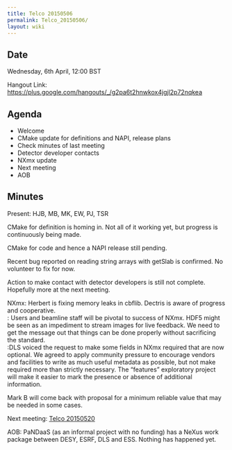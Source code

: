 ```yaml
---
title: Telco 20150506
permalink: Telco_20150506/
layout: wiki
---
```


Date
----

Wednesday, 6th April, 12:00 BST

Hangout Link:
<https://plus.google.com/hangouts/_/g2pa6t2hnwkox4jgjl2p72nqkea>

Agenda
------

-   Welcome
-   CMake update for definitions and NAPI, release plans
-   Check minutes of last meeting
-   Detector developer contacts
-   NXmx update
-   Next meeting
-   AOB

Minutes
-------

Present: HJB, MB, MK, EW, PJ, TSR

CMake for definition is homing in. Not all of it working yet, but
progress is continuously being made.

CMake for code and hence a NAPI release still pending.

Recent bug reported on reading string arrays with getSlab is confirmed.
No volunteer to fix for now.

Action to make contact with detector developers is still not complete.
Hopefully more at the next meeting.

NXmx: Herbert is fixing memory leaks in cbflib. Dectris is aware of progress and cooperative.  
: Users and beamline staff will be pivotal to success of NXmx. HDF5 might be seen as an impediment to stream images for live feedback. We need to get the message out that things can be done properly without sacrificing the standard.  
:DLS voiced the request to make some fields in NXmx required that are now optional. We agreed to apply community pressure to encourage vendors and facilities to write as much useful metadata as possible, but not make required more than strictly necessary. The “features” exploratory project will make it easier to mark the presence or absence of additional information.  

Mark B will come back with proposal for a minimum reliable value that
may be needed in some cases.

Next meeting: [Telco 20150520](Telco_20150520 "wikilink")

AOB: PaNDaaS (as an informal project with no funding) has a NeXus work
package between DESY, ESRF, DLS and ESS. Nothing has happened yet.
